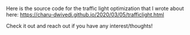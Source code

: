 Here is the source code for the traffic light optimization that I wrote about here: https://charu-dwivedi.github.io/2020/03/05/trafficlight.html

Check it out and reach out if you have any interest/thoughts! 

